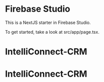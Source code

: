 # Firebase Studio

This is a NextJS starter in Firebase Studio.

To get started, take a look at src/app/page.tsx.
# IntelliConnect-CRM
# IntelliConnect-CRM

